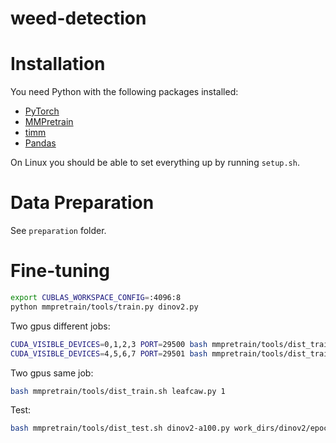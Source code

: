 # weed-detection

# Installation
You need Python with the following packages installed:
- [PyTorch](https://pytorch.org/get-started/locally/)
- [MMPretrain](https://mmpretrain.readthedocs.io/en/latest/get_started.html)
- [timm](https://timm.fast.ai/)
- [Pandas](https://pandas.pydata.org/pandas-docs/stable/getting_started/)

On Linux you should be able to set everything up by running `setup.sh`.

# Data Preparation
See `preparation` folder.

# Fine-tuning
```bash
export CUBLAS_WORKSPACE_CONFIG=:4096:8
python mmpretrain/tools/train.py dinov2.py
```

Two gpus different jobs:
```bash
CUDA_VISIBLE_DEVICES=0,1,2,3 PORT=29500 bash mmpretrain/tools/dist_train.sh dinov2.py 4
CUDA_VISIBLE_DEVICES=4,5,6,7 PORT=29501 bash mmpretrain/tools/dist_train.sh dinov2-nomix.py 4
```

Two gpus same job:
```bash
bash mmpretrain/tools/dist_train.sh leafcaw.py 1
```

Test:
```bash
bash mmpretrain/tools/dist_test.sh dinov2-a100.py work_dirs/dinov2/epoch_1.pth 2
```

